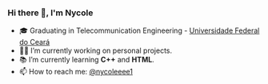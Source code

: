 ### Hi there 👋, I'm Nycole 

- 🎓 Graduating in Telecommunication Engineering - [Universidade Federal do Ceará](https://www.ufc.br)
- 👩‍💼 I’m currently working on personal projects.
- 📚 I’m currently learning **C++** and **HTML**.
- 📫 How to reach me: [@nycoleeee1](https://instagram.com/nycoleeee1)

<!--  
- 🔭 I’m currently working on ...
- 🌱 I’m currently learning ...
- 👯 I’m looking to collaborate on ...
- 🤔 I’m looking for help with ...
- 💬 Ask me about ...
- 📫 How to reach me: ...
- 😄 Pronouns: ...
- ⚡ Fun fact: ...
-->
